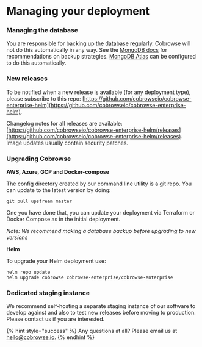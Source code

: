# Managing your deployment

### Managing the database

You are responsible for backing up the database regularly. Cobrowse will not do this automatically in any way. See the [MongoDB docs](https://docs.mongodb.com/manual/core/backups/) for recommendations on backup strategies. [MongoDB Atlas](https://www.mongodb.com/cloud/atlas) can be configured to do this automatically.

### New releases

To be notified when a new release is available (for any deployment type), please subscribe to this repo: [https://github.com/cobrowseio/cobrowse-enterprise-helm](https://github.com/cobrowseio/cobrowse-enterprise-helm).

Changelog notes for all releases are available: [https://github.com/cobrowseio/cobrowse-enterprise-helm/releases](https://github.com/cobrowseio/cobrowse-enterprise-helm/releases). Image updates usually contain security patches.

### Upgrading Cobrowse

**AWS, Azure, GCP and Docker-compose**

The config directory created by our command line utility is a git repo. You can update to the latest version by doing:

```
git pull upstream master
```

One you have done that, you can update your deployment via Terraform or Docker Compose as in the initial deployment.

_Note: We recommend making a database backup before upgrading to new versions_

**Helm**

To upgrade your Helm deployment use:

```
helm repo update 
helm upgrade cobrowse cobrowse-enterprise/cobrowse-enterprise
```

### Dedicated staging instance

We recommend self-hosting a separate staging instance of our software to develop against and also to test new releases before moving to production. Please contact us if you are interested.

{% hint style="success" %}
Any questions at all? Please email us at [hello@cobrowse.io](mailto:hello@cobrowse.io).
{% endhint %}
